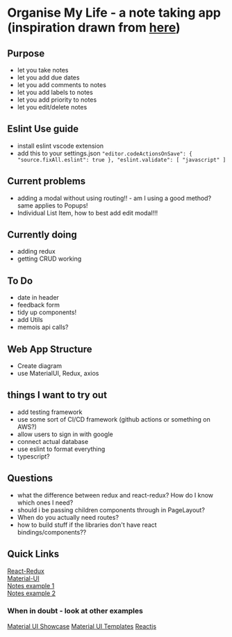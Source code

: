 # Organise My Life - a note taking app (inspiration drawn from [here](https://todoist.com/))

## Purpose

- let you take notes
- let you add due dates
- let you add comments to notes
- let you add labels to notes
- let you add priority to notes
- let you edit/delete notes

## Eslint Use guide

- install eslint vscode extension
- add this to your settings.json `"editor.codeActionsOnSave": {
    "source.fixAll.eslint": true
  },
  "eslint.validate": [
    "javascript"
  ]`

## Current problems

- adding a modal without using routing!! - am I using a good method? same applies to Popups!
- Individual List Item, how to best add edit modal!!!

## Currently doing

- adding redux
- getting CRUD working

## To Do

- date in header
- feedback form
- tidy up components!
- add Utils
- memois api calls?

## Web App Structure

- Create diagram
- use MaterialUI, Redux, axios

## things I want to try out

- add testing framework
- use some sort of CI/CD framework (github actions or something on AWS?)
- allow users to sign in with google
- connect actual database
- use eslint to format everything
- typescript?

## Questions

- what the difference between redux and react-redux? How do I know which ones I need?
- should i be passing children components through in PageLayout?
- When do you actually need routes?
- how to build stuff if the libraries don't have react bindings/components??

## Quick Links

[React-Redux](https://react-redux.js.org/introduction/quick-start) \
[Material-UI](https://material-ui.com/components/box/)\
[Notes example 1](http://googlekeep-anselm94.herokuapp.com/)\
[Notes example 2](https://todoist.com/)

### When in doubt - look at other examples

[Material UI Showcase](https://material-ui.com/discover-more/showcase/)
[Material UI Templates](https://material-ui.com/getting-started/templates/)
[Reactjs](https://reactjs.org/community/examples.html)
